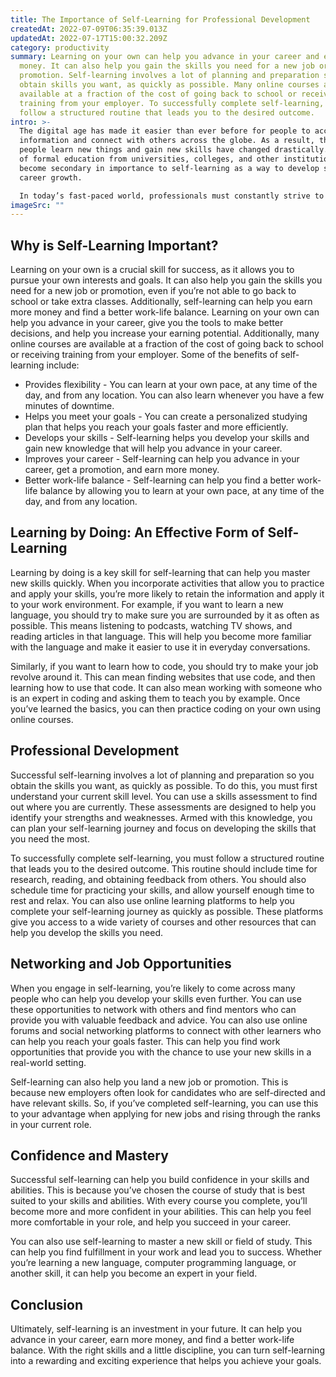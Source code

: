 ```yaml
---
title: The Importance of Self-Learning for Professional Development
createdAt: 2022-07-09T06:35:39.013Z
updatedAt: 2022-07-17T15:00:32.209Z
category: productivity
summary: Learning on your own can help you advance in your career and earn more
  money. It can also help you gain the skills you need for a new job or
  promotion. Self-learning involves a lot of planning and preparation so you
  obtain skills you want, as quickly as possible. Many online courses are
  available at a fraction of the cost of going back to school or receiving
  training from your employer. To successfully complete self-learning, you must
  follow a structured routine that leads you to the desired outcome.
intro: >-
  The digital age has made it easier than ever before for people to access
  information and connect with others across the globe. As a result, the ways
  people learn new things and gain new skills have changed drastically. The role
  of formal education from universities, colleges, and other institutions has
  become secondary in importance to self-learning as a way to develop skills for
  career growth. 

  In today’s fast-paced world, professionals must constantly strive to keep their skills up-to-date as new technologies emerge and existing ones become obsolete. Whether you work in an office or from home, there are many benefits of self-learning that can help you achieve your personal and professional goals. This article explains the benefits of self-learning, what it is exactly, and how you can start integrating this skill into your daily routine.
imageSrc: ""
---
```


## Why is Self-Learning Important?

Learning on your own is a crucial skill for success, as it allows you to pursue your own interests and goals. It can also help you gain the skills you need for a new job or promotion, even if you’re not able to go back to school or take extra classes. Additionally, self-learning can help you earn more money and find a better work-life balance. Learning on your own can help you advance in your career, give you the tools to make better decisions, and help you increase your earning potential. Additionally, many online courses are available at a fraction of the cost of going back to school or receiving training from your employer. Some of the benefits of self-learning include:

- Provides flexibility - You can learn at your own pace, at any time of the day, and from any location. You can also learn whenever you have a few minutes of downtime.
- Helps you meet your goals - You can create a personalized studying plan that helps you reach your goals faster and more efficiently.
- Develops your skills - Self-learning helps you develop your skills and gain new knowledge that will help you advance in your career.
- Improves your career - Self-learning can help you advance in your career, get a promotion, and earn more money.
- Better work-life balance - Self-learning can help you find a better work-life balance by allowing you to learn at your own pace, at any time of the day, and from any location.

## Learning by Doing: An Effective Form of Self-Learning

Learning by doing is a key skill for self-learning that can help you master new skills quickly. When you incorporate activities that allow you to practice and apply your skills, you’re more likely to retain the information and apply it to your work environment. For example, if you want to learn a new language, you should try to make sure you are surrounded by it as often as possible. This means listening to podcasts, watching TV shows, and reading articles in that language. This will help you become more familiar with the language and make it easier to use it in everyday conversations.

Similarly, if you want to learn how to code, you should try to make your job revolve around it. This can mean finding websites that use code, and then learning how to use that code. It can also mean working with someone who is an expert in coding and asking them to teach you by example. Once you’ve learned the basics, you can then practice coding on your own using online courses.

## Professional Development

Successful self-learning involves a lot of planning and preparation so you obtain the skills you want, as quickly as possible. To do this, you must first understand your current skill level. You can use a skills assessment to find out where you are currently. These assessments are designed to help you identify your strengths and weaknesses. Armed with this knowledge, you can plan your self-learning journey and focus on developing the skills that you need the most.

To successfully complete self-learning, you must follow a structured routine that leads you to the desired outcome. This routine should include time for research, reading, and obtaining feedback from others. You should also schedule time for practicing your skills, and allow yourself enough time to rest and relax. You can also use online learning platforms to help you complete your self-learning journey as quickly as possible. These platforms give you access to a wide variety of courses and other resources that can help you develop the skills you need.

## Networking and Job Opportunities

When you engage in self-learning, you’re likely to come across many people who can help you develop your skills even further. You can use these opportunities to network with others and find mentors who can provide you with valuable feedback and advice. You can also use online forums and social networking platforms to connect with other learners who can help you reach your goals faster. This can help you find work opportunities that provide you with the chance to use your new skills in a real-world setting.

Self-learning can also help you land a new job or promotion. This is because new employers often look for candidates who are self-directed and have relevant skills. So, if you’ve completed self-learning, you can use this to your advantage when applying for new jobs and rising through the ranks in your current role.

## Confidence and Mastery

Successful self-learning can help you build confidence in your skills and abilities. This is because you’ve chosen the course of study that is best suited to your skills and abilities. With every course you complete, you’ll become more and more confident in your abilities. This can help you feel more comfortable in your role, and help you succeed in your career.

You can also use self-learning to master a new skill or field of study. This can help you find fulfillment in your work and lead you to success. Whether you’re learning a new language, computer programming language, or another skill, it can help you become an expert in your field.

## Conclusion

Ultimately, self-learning is an investment in your future. It can help you advance in your career, earn more money, and find a better work-life balance. With the right skills and a little discipline, you can turn self-learning into a rewarding and exciting experience that helps you achieve your goals.
